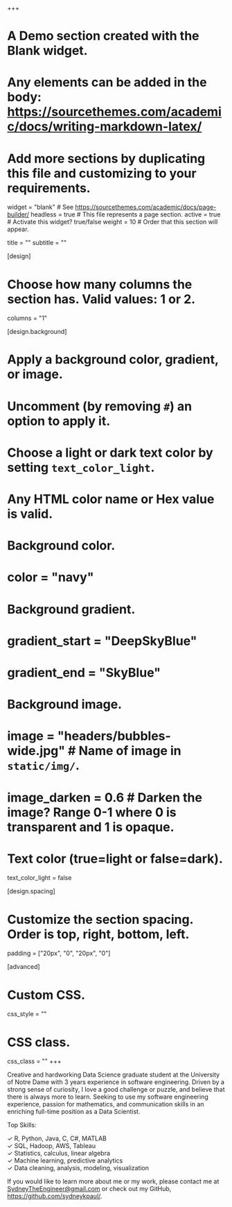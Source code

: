 +++
# A Demo section created with the Blank widget.
# Any elements can be added in the body: https://sourcethemes.com/academic/docs/writing-markdown-latex/
# Add more sections by duplicating this file and customizing to your requirements.

widget = "blank"  # See https://sourcethemes.com/academic/docs/page-builder/
headless = true  # This file represents a page section.
active = true  # Activate this widget? true/false
weight = 10  # Order that this section will appear.

title = ""
subtitle = ""

[design]
  # Choose how many columns the section has. Valid values: 1 or 2.
  columns = "1"

[design.background]
  # Apply a background color, gradient, or image.
  #   Uncomment (by removing `#`) an option to apply it.
  #   Choose a light or dark text color by setting `text_color_light`.
  #   Any HTML color name or Hex value is valid.

  # Background color.
  # color = "navy"
  
  # Background gradient.
  # gradient_start = "DeepSkyBlue"
  # gradient_end = "SkyBlue"
  
  # Background image.
  # image = "headers/bubbles-wide.jpg"  # Name of image in `static/img/`.
  # image_darken = 0.6  # Darken the image? Range 0-1 where 0 is transparent and 1 is opaque.

  # Text color (true=light or false=dark).
  text_color_light = false

[design.spacing]
  # Customize the section spacing. Order is top, right, bottom, left.
  padding = ["20px", "0", "20px", "0"]

[advanced]
 # Custom CSS. 
 css_style = ""
 
 # CSS class.
 css_class = ""
+++

Creative and hardworking Data Science graduate student at the University of Notre Dame with 3 years experience in software engineering. Driven by a strong sense of curiosity, I love a good challenge or puzzle, and believe that there is always more to learn. Seeking to use my software engineering experience, passion for mathematics, and communication skills in an enriching full-time position as a Data Scientist. 

Top Skills:

&check;  R, Python, Java, C, C#, MATLAB  
&check;  SQL, Hadoop, AWS, Tableau  
&check;  Statistics, calculus, linear algebra  
&check;  Machine learning, predictive analytics  
&check;  Data cleaning, analysis, modeling, visualization  

If you would like to learn more about me or my work, please contact me at SydneyTheEngineer@gmail.com or check out my GitHub, https://github.com/sydneykpaul/. 
